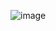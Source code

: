![image](https://user-images.githubusercontent.com/85040974/233516030-c5bf5052-09cc-49a7-80d1-1aa65daf31fe.png)


